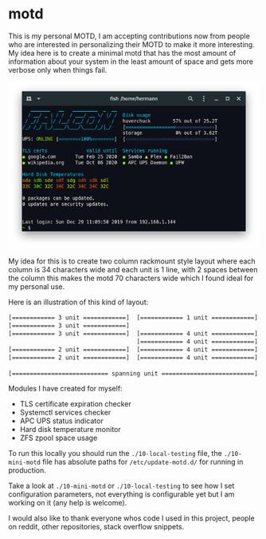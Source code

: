# motd

This is my personal MOTD, I am accepting contributions now from people who are interested in personalizing their MOTD to make it more interesting. My idea here is to create a minimal motd that has the most amount of information about your system in the least amount of space and gets more verbose only when things fail.

![image of motd](https://raw.githubusercontent.com/HermannBjorgvin/motd/master/motd.png)

My idea for this is to create two column rackmount style layout where each column is 34 characters wide and each unit is 1 line, with 2 spaces between the column this makes the motd 70 characters wide which I found ideal for my personal use.

Here is an illustration of this kind of layout:
```
[============ 3 unit ============]  [============ 1 unit ============]
[============ 3 unit ============]
[============ 3 unit ============]  [============ 4 unit ============]
                                    [============ 4 unit ============]
[============ 2 unit ============]  [============ 4 unit ============]
[============ 2 unit ============]  [============ 4 unit ============]

[=========================== spanning unit ==========================]
```

Modules I have created for myself:
  * TLS certificate expiration checker
  * Systemctl services checker
  * APC UPS status indicator
  * Hard disk temperature monitor
  * ZFS zpool space usage

To run this locally you should run the `./10-local-testing` file, the `./10-mini-motd` file has absolute paths for `/etc/update-motd.d/` for running in production.  

Take a look at `./10-mini-motd` or `./10-local-testing` to see how I set configuration parameters, not everything is configurable yet but I am working on it (any help is welcome).  

I would also like to thank everyone whos code I used in this project, people on reddit, other repositories, stack overflow snippets.

